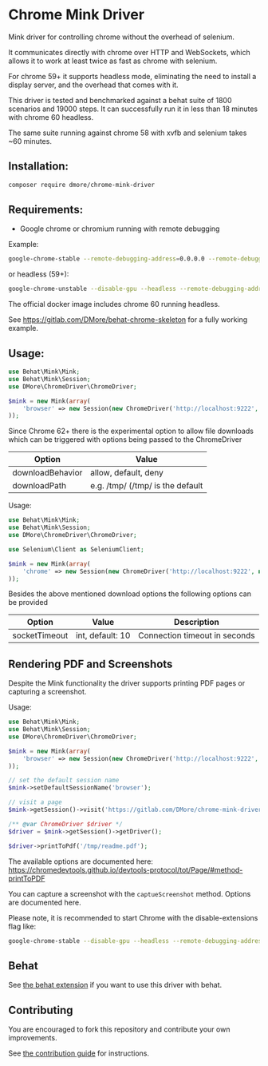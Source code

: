 Chrome Mink Driver
==================

Mink driver for controlling chrome without the overhead of selenium.

It communicates directly with chrome over HTTP and WebSockets, which allows it to work at least twice as fast as chrome with selenium.

For chrome 59+ it supports headless mode, eliminating the need to install a display server, and the overhead that comes with it.

This driver is tested and benchmarked against a behat suite of 1800 scenarios and 19000 steps. It can successfully run it in less than 18 minutes with chrome 60 headless.

The same suite running against chrome 58 with xvfb and selenium takes ~60 minutes.

## Installation:

```bash
composer require dmore/chrome-mink-driver
```

## Requirements:

* Google chrome or chromium running with remote debugging

Example:

```bash
google-chrome-stable --remote-debugging-address=0.0.0.0 --remote-debugging-port=9222
```

or headless (59+):

```bash
google-chrome-unstable --disable-gpu --headless --remote-debugging-address=0.0.0.0 --remote-debugging-port=9222
```

The official docker image includes chrome 60 running headless.

See https://gitlab.com/DMore/behat-chrome-skeleton for a fully working example.

## Usage:

```php
use Behat\Mink\Mink;
use Behat\Mink\Session;
use DMore\ChromeDriver\ChromeDriver;

$mink = new Mink(array(
    'browser' => new Session(new ChromeDriver('http://localhost:9222', null, 'http://www.google.com'))
));

```

Since Chrome 62+ there is the experimental option to allow file downloads which can be triggered with options being
passed to the ChromeDriver

| Option           | Value                                        |
|------------------|----------------------------------------------|
| downloadBehavior | allow, default, deny                         |
| downloadPath     | e.g. /tmp/ (/tmp/ is the default             |

Usage:

```php
use Behat\Mink\Mink;
use Behat\Mink\Session;
use DMore\ChromeDriver\ChromeDriver;

use Selenium\Client as SeleniumClient;

$mink = new Mink(array(
    'chrome' => new Session(new ChromeDriver('http://localhost:9222', null, 'http://www.google.com', ['downloadBehavior' => 'allow', 'downloadPath' => '/tmp/'])),
));

```

Besides the above mentioned download options the following options can be provided

| Option           | Value               | Description                   |
|------------------|---------------------|-------------------------------|
| socketTimeout    | int, default: 10    | Connection timeout in seconds |

## Rendering PDF and Screenshots

Despite the Mink functionality the driver supports printing PDF pages or capturing a screenshot.

Usage:

```php
use Behat\Mink\Mink;
use Behat\Mink\Session;
use DMore\ChromeDriver\ChromeDriver;

$mink = new Mink(array(
    'browser' => new Session(new ChromeDriver('http://localhost:9222', null, 'http://www.google.com'))
));

// set the default session name
$mink->setDefaultSessionName('browser');

// visit a page
$mink->getSession()->visit('https://gitlab.com/DMore/chrome-mink-driver/blob/master/README.md');

/** @var ChromeDriver $driver */
$driver = $mink->getSession()->getDriver();

$driver->printToPdf('/tmp/readme.pdf');
```

The available options are documented here: https://chromedevtools.github.io/devtools-protocol/tot/Page/#method-printToPDF

You can capture a screenshot with the `captueScreenshot` method. Options are documented here.

Please note, it is recommended to start Chrome with the disable-extensions flag like:

```bash
google-chrome-stable --disable-gpu --headless --remote-debugging-address=0.0.0.0 --remote-debugging-port=9222 --window-size="1920,1080" --disable-extensions
```

## Behat

See [the behat extension](https://gitlab.com/DMore/behat-chrome-extension) if you want to use this driver with behat.

## Contributing

You are encouraged to fork this repository and contribute your own improvements.

See [the contribution guide](CONTRIBUTING.md) for instructions.
